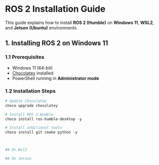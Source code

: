 # ROS 2 Installation Guide
This guide explains how to install **ROS 2 (Humble)** on **Windows 11**, **WSL2**, and **Jetson (Ubuntu)** environments.


## 1. Installing ROS 2 on Windows 11
### 1.1 Prerequisites
- Windows 11 (64-bit)
- [Chocolatey](https://chocolatey.org/install) installed
- PowerShell running in **Administrator mode**

### 1.2 Installation Steps
```powershell
# Update Chocolatey
choco upgrade chocolatey

# Install ROS 2 Humble
choco install ros-humble-desktop -y

# Install additional tools
choco install git cmake python -y



## On Wsl2

## On Jetson